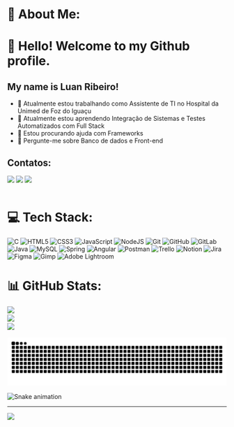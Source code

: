 # 💫 About Me:
# 👋 Hello! Welcome to my Github profile.<br>
## My name is Luan Ribeiro!<br>

- 🔭 Atualmente estou trabalhando como Assistente de TI no Hospital da Unimed de Foz do Iguaçu<br>
- 🌱 Atualmente estou aprendendo Integração de Sistemas e Testes Automatizados com Full Stack<br>
- 🤔 Estou procurando ajuda com Frameworks<br>
- 💬 Pergunte-me sobre Banco de dados e Front-end<br>
## Contatos:<br>
<a href="https://instagram.com/lfg_Ribeiro" target="_blank"><img loading="lazy" src="https://img.shields.io/badge/-Instagram-%23E4405F?style=for-the-badge&logo=instagram&logoColor=white" target="_blank"></a>
<a href = "mailto:zluan720@gmail.com"><img loading="lazy" src="https://img.shields.io/badge/Gmail-D14836?style=for-the-badge&logo=gmail&logoColor=white" target="_blank"></a>
<a href="https://www.linkedin.com/in/luan-ribeiro-2aab20228" target="_blank"><img loading="lazy" src="https://img.shields.io/badge/-LinkedIn-%230077B5?style=for-the-badge&logo=linkedin&logoColor=white" target="_blank"></a>
<br></div><br>

# 💻 Tech Stack:
![C](https://img.shields.io/badge/c-%2300599C.svg?style=for-the-badge&logo=c&logoColor=white) 
![HTML5](https://img.shields.io/badge/html5-%23E34F26.svg?style=for-the-badge&logo=html5&logoColor=white) 
![CSS3](https://img.shields.io/badge/css3-%231572B6.svg?style=for-the-badge&logo=css3&logoColor=white) 
![JavaScript](https://img.shields.io/badge/javascript-%23323330.svg?style=for-the-badge&logo=javascript&logoColor=%23F7DF1E) 
![NodeJS](https://img.shields.io/badge/node.js-6DA55F?style=for-the-badge&logo=node.js&logoColor=white) 
![Git](https://img.shields.io/badge/git-%23F05033.svg?style=for-the-badge&logo=git&logoColor=white) 
![GitHub](https://img.shields.io/badge/github-%23121011.svg?style=for-the-badge&logo=github&logoColor=white) 
![GitLab](https://img.shields.io/badge/gitlab-%23181717.svg?style=for-the-badge&logo=gitlab&logoColor=white) 
![Java](https://img.shields.io/badge/java-%23ED8B00.svg?style=for-the-badge&logo=openjdk&logoColor=white) 
![MySQL](https://img.shields.io/badge/mysql-4479A1.svg?style=for-the-badge&logo=mysql&logoColor=white) 
![Spring](https://img.shields.io/badge/spring-%236DB33F.svg?style=for-the-badge&logo=spring&logoColor=white) 
![Angular](https://img.shields.io/badge/angular-%23DD0031.svg?style=for-the-badge&logo=angular&logoColor=white)
![Postman](https://img.shields.io/badge/Postman-FF6C37?style=for-the-badge&logo=postman&logoColor=white) 
![Trello](https://img.shields.io/badge/Trello-%23026AA7.svg?style=for-the-badge&logo=Trello&logoColor=white)
![Notion](https://img.shields.io/badge/Notion-%23000000.svg?style=for-the-badge&logo=notion&logoColor=white)
![Jira](https://img.shields.io/badge/jira-%230A0FFF.svg?style=for-the-badge&logo=jira&logoColor=white) 
![Figma](https://img.shields.io/badge/figma-%23F24E1E.svg?style=for-the-badge&logo=figma&logoColor=white) 
![Gimp](https://img.shields.io/badge/Gimp-657D8B?style=for-the-badge&logo=gimp&logoColor=FFFFFF) 
![Adobe Lightroom](https://img.shields.io/badge/Adobe%20Lightroom-31A8FF.svg?style=for-the-badge&logo=Adobe%20Lightroom&logoColor=white) 

# 📊 GitHub Stats:
![](https://github-readme-stats.vercel.app/api?username=lfg-ribeiro&theme=shadow_blue&hide_border=false&include_all_commits=true&count_private=true)<br/>
![](https://github-readme-streak-stats.herokuapp.com/?user=lfg-ribeiro&theme=shadow_blue&hide_border=false)<br/>
![](https://github-readme-stats.vercel.app/api/top-langs/?username=lfg-ribeiro&theme=shadow_blue&hide_border=false&include_all_commits=true&count_private=true&layout=compact)

![Snake animation](https://github.com/lfg-Ribeiro/lfg-Ribeiro/blob/output/github-contribution-grid-snake.svg)

![Snake animation](https://raw.githubusercontent.com/lfg-Ribeiro/lfg-Ribeio/output/github-contribution-grid-snake-dark.svg)

---
[![](https://visitcount.itsvg.in/api?id=lfg-ribeiro&icon=0&color=1)](https://visitcount.itsvg.in)

